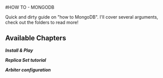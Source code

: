 #HOW TO - MONGODB

Quick and dirty guide on "how to MongoDB". I'll cover several arguments, check out the folders to read more!

## Available Chapters

___Install & Play___

___Replica Set tutorial___

___Arbiter configuration___
